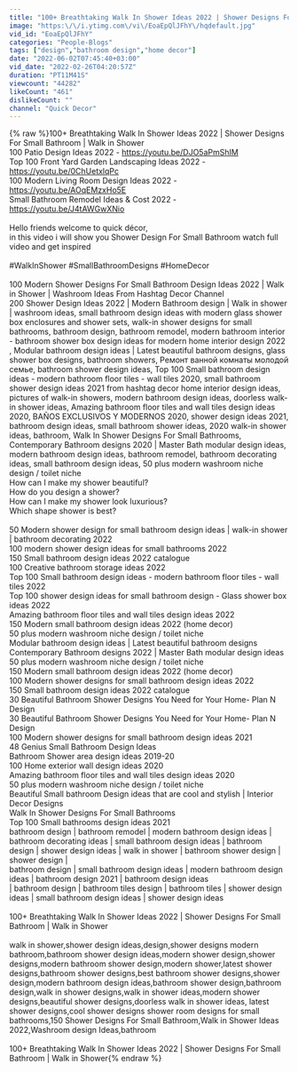 ```yaml
---
title: "100+ Breathtaking Walk In Shower Ideas 2022 | Shower Designs For Small Bathroom | Walk-in Shower"
image: "https:\/\/i.ytimg.com\/vi\/EoaEpQlJFhY\/hqdefault.jpg"
vid_id: "EoaEpQlJFhY"
categories: "People-Blogs"
tags: ["design","bathroom design","home decor"]
date: "2022-06-02T07:45:40+03:00"
vid_date: "2022-02-26T04:20:57Z"
duration: "PT11M41S"
viewcount: "44282"
likeCount: "461"
dislikeCount: ""
channel: "Quick Decor"
---
```

{% raw %}100+ Breathtaking Walk In Shower Ideas 2022 | Shower Designs For Small Bathroom | Walk in Shower<br />100 Patio Design Ideas 2022 - <a rel="nofollow" target="blank" href="https://youtu.be/DJO5aPmShIM">https://youtu.be/DJO5aPmShIM</a><br />Top 100 Front Yard Garden Landscaping Ideas 2022 - <a rel="nofollow" target="blank" href="https://youtu.be/0ChUetxlqPc">https://youtu.be/0ChUetxlqPc</a><br />100 Modern Living Room Design Ideas 2022 - <a rel="nofollow" target="blank" href="https://youtu.be/AOqEMzxHo5E">https://youtu.be/AOqEMzxHo5E</a><br />Small Bathroom Remodel Ideas &amp; Cost 2022  - <a rel="nofollow" target="blank" href="https://youtu.be/J4tAWGwXNio">https://youtu.be/J4tAWGwXNio</a><br /><br />Hello friends welcome to quick décor,<br />in this video i will show you Shower Design For Small Bathroom watch full video and get inspired<br /><br />#WalkInShower #SmallBathroomDesigns #HomeDecor<br /><br />100 Modern Shower Designs For Small Bathroom Design Ideas 2022 | Walk in Shower | Washroom Ideas From Hashtag Decor Channel<br />200 Shower Design Ideas 2022 | Modern Bathroom design | Walk in shower | washroom ideas, small bathroom design ideas with modern glass shower box enclosures and shower sets, walk-in shower designs for small bathrooms, bathroom design, bathroom remodel, modern bathroom interior - bathroom shower box design ideas for modern home interior design 2022 , Modular bathroom design ideas | Latest beautiful bathroom designs, glass shower box designs, bathroom showers, Ремонт ванной комнаты молодой семье, bathroom shower design ideas, Top 100 Small bathroom design ideas - modern bathroom floor tiles - wall tiles 2020, small bathroom shower design ideas 2021 from hashtag decor home interior design ideas, pictures of walk-in showers, modern bathroom design ideas, doorless walk-in shower ideas, Amazing bathroom floor tiles and wall tiles design ideas 2020, BAÑOS EXCLUSIVOS Y MODERNOS 2020, shower design ideas 2021, bathroom design ideas, small bathroom shower ideas, 2020 walk-in shower ideas, bathroom, Walk In Shower Designs For Small Bathrooms, Contemporary Bathroom designs 2020 | Master Bath modular design ideas, modern bathroom design ideas, bathroom remodel, bathroom decorating ideas, small bathroom design ideas, 50 plus modern washroom niche design / toilet niche<br />How can I make my shower beautiful?<br />How do you design a shower?<br />How can I make my shower look luxurious?<br />Which shape shower is best?<br /><br />50 Modern shower design for small bathroom design ideas | walk-in shower | bathroom decorating 2022<br />100 modern shower design ideas for small bathrooms 2022<br />150 Small bathroom design ideas 2022 catalogue<br />100 Creative bathroom storage ideas 2022<br />Top 100 Small bathroom design ideas - modern bathroom floor tiles - wall tiles 2022<br />Top 100 shower design ideas for small bathroom design - Glass shower box ideas 2022<br />Amazing bathroom floor tiles and wall tiles design ideas 2022<br />150 Modern small bathroom design ideas 2022 (home decor)<br />50 plus modern washroom niche design / toilet niche<br />Modular bathroom design ideas | Latest beautiful bathroom designs<br />Contemporary Bathroom designs 2022 | Master Bath modular design ideas<br />50 plus modern washroom niche design / toilet niche<br />150 Modern small bathroom design ideas 2022 (home decor)<br />100 Modern shower designs for small bathroom design ideas 2022<br />150 Small bathroom design ideas 2022 catalogue<br />30 Beautiful Bathroom Shower Designs You Need for Your Home- Plan N Design<br />30 Beautiful Bathroom Shower Designs You Need for Your Home- Plan N Design<br />100 Modern shower designs for small bathroom design ideas 2021<br />48 Genius Small Bathroom Design Ideas<br />Bathroom Shower area design ideas 2019-20<br />100 Home exterior wall design ideas 2020<br />Amazing bathroom floor tiles and wall tiles design ideas 2020<br />50 plus modern washroom niche design / toilet niche<br />Beautiful Small bathroom Design ideas that are cool and stylish | Interior Decor Designs<br />Walk In Shower Designs For Small Bathrooms<br />Top 100 Small bathrooms design ideas 2021<br />bathroom design | bathroom remodel | modern bathroom design ideas | bathroom decorating ideas | small bathroom design ideas | bathroom design | shower design ideas | walk in shower | bathroom shower design | shower design |  <br />bathroom design | small bathroom design ideas | modern bathroom design ideas | bathroom design 2021 | bathroom design ideas <br /> | bathroom design | bathroom tiles design | bathroom tiles | shower design ideas | small bathroom design ideas  | shower design ideas<br /><br />100+ Breathtaking Walk In Shower Ideas 2022 | Shower Designs For Small Bathroom | Walk in Shower<br /><br />walk in shower,shower design ideas,design,shower designs modern bathroom,bathroom shower design ideas,modern shower design,shower designs,modern bathroom shower design,modern shower,latest shower designs,bathroom shower designs,best bathroom shower designs,shower design,modern bathroom design ideas,bathroom shower design,bathroom design,walk in shower designs,walk in shower ideas,modern shower designs,beautiful shower designs,doorless walk in shower ideas, latest shower designs,cool shower designs shower room designs for small bathrooms,150 Shower Designs For Small Bathroom,Walk in Shower Ideas 2022,Washroom design Ideas,bathroom<br /><br />100+ Breathtaking Walk In Shower Ideas 2022 | Shower Designs For Small Bathroom | Walk in Shower{% endraw %}
